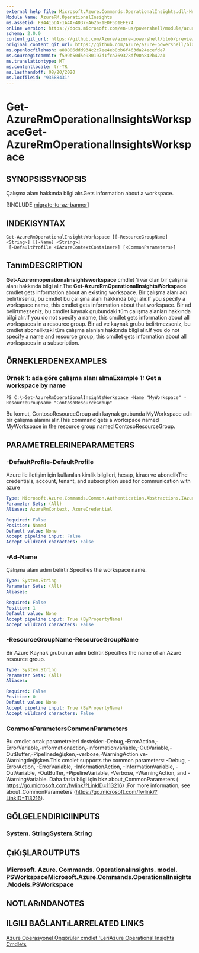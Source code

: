 ```yaml
---
external help file: Microsoft.Azure.Commands.OperationalInsights.dll-Help.xml
Module Name: AzureRM.OperationalInsights
ms.assetid: F94415DA-1A4A-4D37-A626-1EDF5D1EFE74
online version: https://docs.microsoft.com/en-us/powershell/module/azurerm.operationalinsights/get-azurermoperationalinsightsworkspace
schema: 2.0.0
content_git_url: https://github.com/Azure/azure-powershell/blob/preview/src/ResourceManager/OperationalInsights/Commands.OperationalInsights/help/Get-AzureRmOperationalInsightsWorkspace.md
original_content_git_url: https://github.com/Azure/azure-powershell/blob/preview/src/ResourceManager/OperationalInsights/Commands.OperationalInsights/help/Get-AzureRmOperationalInsightsWorkspace.md
ms.openlocfilehash: a88806ddd934c2c7ee4eb8bb6f463da24ecefde7
ms.sourcegitcommit: f599b50d5e980197d1fca769378df90a842b42a1
ms.translationtype: MT
ms.contentlocale: tr-TR
ms.lasthandoff: 08/20/2020
ms.locfileid: "93588431"
---
```

# <span data-ttu-id="25e4b-101">Get-AzureRmOperationalInsightsWorkspace</span><span class="sxs-lookup"><span data-stu-id="25e4b-101">Get-AzureRmOperationalInsightsWorkspace</span></span>

## <span data-ttu-id="25e4b-102">SYNOPSIS</span><span class="sxs-lookup"><span data-stu-id="25e4b-102">SYNOPSIS</span></span>
<span data-ttu-id="25e4b-103">Çalışma alanı hakkında bilgi alır.</span><span class="sxs-lookup"><span data-stu-id="25e4b-103">Gets information about a workspace.</span></span>

[!INCLUDE [migrate-to-az-banner](../../includes/migrate-to-az-banner.md)]

## <span data-ttu-id="25e4b-104">INDEKI</span><span class="sxs-lookup"><span data-stu-id="25e4b-104">SYNTAX</span></span>

```
Get-AzureRmOperationalInsightsWorkspace [[-ResourceGroupName] <String>] [[-Name] <String>]
 [-DefaultProfile <IAzureContextContainer>] [<CommonParameters>]
```

## <span data-ttu-id="25e4b-105">Tanım</span><span class="sxs-lookup"><span data-stu-id="25e4b-105">DESCRIPTION</span></span>
<span data-ttu-id="25e4b-106">**Get-Azurermoperationalınsightsworkspace** cmdlet 'i var olan bir çalışma alanı hakkında bilgi alır.</span><span class="sxs-lookup"><span data-stu-id="25e4b-106">The **Get-AzureRmOperationalInsightsWorkspace** cmdlet gets information about an existing workspace.</span></span>
<span data-ttu-id="25e4b-107">Bir çalışma alanı adı belirtirseniz, bu cmdlet bu çalışma alanı hakkında bilgi alır.</span><span class="sxs-lookup"><span data-stu-id="25e4b-107">If you specify a workspace name, this cmdlet gets information about that workspace.</span></span>
<span data-ttu-id="25e4b-108">Bir ad belirtmezseniz, bu cmdlet kaynak grubundaki tüm çalışma alanları hakkında bilgi alır.</span><span class="sxs-lookup"><span data-stu-id="25e4b-108">If you do not specify a name, this cmdlet gets information about all workspaces in a resource group.</span></span>
<span data-ttu-id="25e4b-109">Bir ad ve kaynak grubu belirtmezseniz, bu cmdlet abonelikteki tüm çalışma alanları hakkında bilgi alır.</span><span class="sxs-lookup"><span data-stu-id="25e4b-109">If you do not specify a name and resource group, this cmdlet gets information about all workspaces in a subscription.</span></span>

## <span data-ttu-id="25e4b-110">ÖRNEKLERDEN</span><span class="sxs-lookup"><span data-stu-id="25e4b-110">EXAMPLES</span></span>

### <span data-ttu-id="25e4b-111">Örnek 1: ada göre çalışma alanı alma</span><span class="sxs-lookup"><span data-stu-id="25e4b-111">Example 1: Get a workspace by name</span></span>
```
PS C:\>Get-AzureRmOperationalInsightsWorkspace -Name "MyWorkspace" -ResourceGroupName "ContosoResourceGroup"
```

<span data-ttu-id="25e4b-112">Bu komut, ContosoResourceGroup adlı kaynak grubunda MyWorkspace adlı bir çalışma alanını alır.</span><span class="sxs-lookup"><span data-stu-id="25e4b-112">This command gets a workspace named MyWorkspace in the resource group named ContosoResourceGroup.</span></span>

## <span data-ttu-id="25e4b-113">PARAMETRELERINE</span><span class="sxs-lookup"><span data-stu-id="25e4b-113">PARAMETERS</span></span>

### <span data-ttu-id="25e4b-114">-DefaultProfile</span><span class="sxs-lookup"><span data-stu-id="25e4b-114">-DefaultProfile</span></span>
<span data-ttu-id="25e4b-115">Azure ile iletişim için kullanılan kimlik bilgileri, hesap, kiracı ve abonelik</span><span class="sxs-lookup"><span data-stu-id="25e4b-115">The credentials, account, tenant, and subscription used for communication with azure</span></span>

```yaml
Type: Microsoft.Azure.Commands.Common.Authentication.Abstractions.IAzureContextContainer
Parameter Sets: (All)
Aliases: AzureRmContext, AzureCredential

Required: False
Position: Named
Default value: None
Accept pipeline input: False
Accept wildcard characters: False
```

### <span data-ttu-id="25e4b-116">-Ad</span><span class="sxs-lookup"><span data-stu-id="25e4b-116">-Name</span></span>
<span data-ttu-id="25e4b-117">Çalışma alanı adını belirtir.</span><span class="sxs-lookup"><span data-stu-id="25e4b-117">Specifies the workspace name.</span></span>

```yaml
Type: System.String
Parameter Sets: (All)
Aliases:

Required: False
Position: 1
Default value: None
Accept pipeline input: True (ByPropertyName)
Accept wildcard characters: False
```

### <span data-ttu-id="25e4b-118">-ResourceGroupName</span><span class="sxs-lookup"><span data-stu-id="25e4b-118">-ResourceGroupName</span></span>
<span data-ttu-id="25e4b-119">Bir Azure Kaynak grubunun adını belirtir.</span><span class="sxs-lookup"><span data-stu-id="25e4b-119">Specifies the name of an Azure resource group.</span></span>

```yaml
Type: System.String
Parameter Sets: (All)
Aliases:

Required: False
Position: 0
Default value: None
Accept pipeline input: True (ByPropertyName)
Accept wildcard characters: False
```

### <span data-ttu-id="25e4b-120">CommonParameters</span><span class="sxs-lookup"><span data-stu-id="25e4b-120">CommonParameters</span></span>
<span data-ttu-id="25e4b-121">Bu cmdlet ortak parametreleri destekler:-Debug,-ErrorAction,-ErrorVariable,-ınformationaction,-ınformationvariable,-OutVariable,-OutBuffer,-Pipelinedeğişken,-verbose,-WarningAction ve-Warningdeğişken.</span><span class="sxs-lookup"><span data-stu-id="25e4b-121">This cmdlet supports the common parameters: -Debug, -ErrorAction, -ErrorVariable, -InformationAction, -InformationVariable, -OutVariable, -OutBuffer, -PipelineVariable, -Verbose, -WarningAction, and -WarningVariable.</span></span> <span data-ttu-id="25e4b-122">Daha fazla bilgi için bkz about_CommonParameters ( https://go.microsoft.com/fwlink/?LinkID=113216) .</span><span class="sxs-lookup"><span data-stu-id="25e4b-122">For more information, see about_CommonParameters (https://go.microsoft.com/fwlink/?LinkID=113216).</span></span>

## <span data-ttu-id="25e4b-123">GÖLGELENDIRICI</span><span class="sxs-lookup"><span data-stu-id="25e4b-123">INPUTS</span></span>

### <span data-ttu-id="25e4b-124">System. String</span><span class="sxs-lookup"><span data-stu-id="25e4b-124">System.String</span></span>

## <span data-ttu-id="25e4b-125">ÇıKıŞLAR</span><span class="sxs-lookup"><span data-stu-id="25e4b-125">OUTPUTS</span></span>

### <span data-ttu-id="25e4b-126">Microsoft. Azure. Commands. Operationalınsights. model. PSWorkspace</span><span class="sxs-lookup"><span data-stu-id="25e4b-126">Microsoft.Azure.Commands.OperationalInsights.Models.PSWorkspace</span></span>

## <span data-ttu-id="25e4b-127">NOTLARıNDA</span><span class="sxs-lookup"><span data-stu-id="25e4b-127">NOTES</span></span>

## <span data-ttu-id="25e4b-128">ILGILI BAĞLANTıLAR</span><span class="sxs-lookup"><span data-stu-id="25e4b-128">RELATED LINKS</span></span>

[<span data-ttu-id="25e4b-129">Azure Operasyonel Öngörüler cmdlet 'Leri</span><span class="sxs-lookup"><span data-stu-id="25e4b-129">Azure Operational Insights Cmdlets</span></span>](./AzureRM.OperationalInsights.md)


